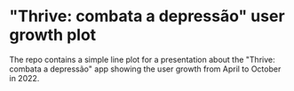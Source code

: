 # "Thrive: combata a depressão" user growth plot

The repo contains a simple line plot for a presentation about the "Thrive: combata a depressão" app showing the user growth from April to October in 2022.
